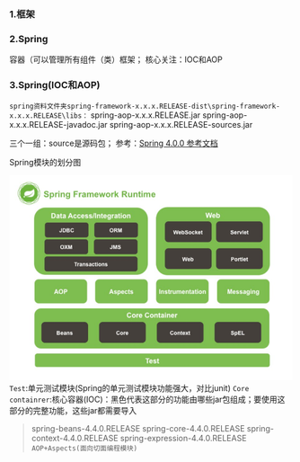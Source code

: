 ### 1.框架

### 2.Spring
容器（可以管理所有组件（类）框架；
核心关注：IOC和AOP

### 3.Spring(IOC和AOP)
`spring资料文件夹spring-framework-x.x.x.RELEASE-dist\spring-framework-x.x.x.RELEASE\libs：`
spring-aop-x.x.x.RELEASE.jar
spring-aop-x.x.x.RELEASE-javadoc.jar
spring-aop-x.x.x.RELEASE-sources.jar

三个一组：source是源码包；
参考：[Spring 4.0.0 参考文档](https://docs.spring.io/spring/docs/4.0.0.RELEASE/spring-framework-reference/htmlsingle/)

Spring模块的划分图

![](../Spring/images/Spring模块.jpg)
`Test`:单元测试模块(Spring的单元测试模块功能强大，对比junit)
`Core containrer`:核心容器(IOC)：黑色代表这部分的功能由哪些jar包组成；要使用这部分的完整功能，这些jar都需要导入
>spring-beans-4.4.0.RELEASE
spring-core-4.4.0.RELEASE
spring-context-4.4.0.RELEASE
spring-expression-4.4.0.RELEASE
`AOP+Aspects(面向切面编程模块)`















